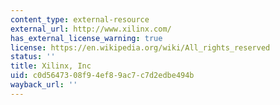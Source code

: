 ```yaml
---
content_type: external-resource
external_url: http://www.xilinx.com/
has_external_license_warning: true
license: https://en.wikipedia.org/wiki/All_rights_reserved
status: ''
title: Xilinx, Inc
uid: c0d56473-08f9-4ef8-9ac7-c7d2edbe494b
wayback_url: ''
---
```

